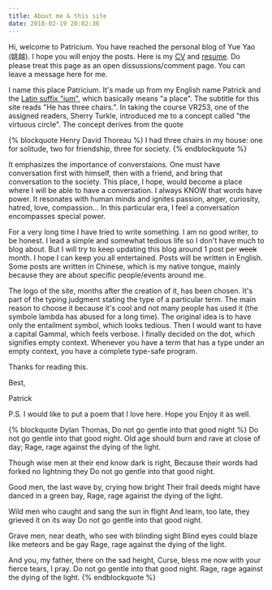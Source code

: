 ```yaml
---
title: About me & this site
date: 2018-02-19 20:02:36
---
```


Hi, welcome to Patricium. You have reached the personal blog of Yue Yao (姚越). I hope you will enjoy the posts. Here is my [CV](/about/cv.pdf) and [resume](/about/resume.pdf). Do please treat this page as an open dissussions/comment page. You can leave a message here for me. 

I name this place Patricium. It's made up from my English name Patrick and the [Latin suffix "ium"](http://www.dictionary.com/browse/-ium), which basically means "a place". The subtitle for this site reads "He has three chairs.". In taking the course VR253, one of the assigned readers, Sherry Turkle, introduced me to a concept called "the virtuous circle". The concept derives from the quote 

{% blockquote Henry David Thoreau %}
I had three chairs in my house: one for solitude, two for friendship, three for society.
{% endblockquote %}

It emphasizes the importance of converstaions. One must have conversation first with himself, then with a friend, and bring that conversation to the society. This place, I hope, would become a place where I will be able to have a conversation. I always KNOW that words have power. It resonates with human minds and ignites passion, anger, curiosity, hatred, love, compassion... In this particular era, I feel a conversation encompasses special power. 

For a very long time I have tried to write something. I am no good writer, to be honest. I lead a simple and somewhat tedious life so I don't have much to blog about. But I will try to keep updating this blog around 1 post per ~~week~~ month. I hope I can keep you all entertained. Posts will be written in English. Some posts are written in Chinese, which is my native tongue, mainly because they are about specific people/events around me.

The logo of the site, months after the creation of it, has been chosen. It's part of the typing judgment stating the type of a particular term. The main reason to choose it because it's cool and not many people has used it (the symbole lambda has abused for a long time). The original idea is to have only the entailment symbol, which looks tedious. Then I would want to have a capital Gammal, which feels verbose. I finally decided on the dot, which signifies empty context. Whenever you have a term that has a type under an empty context, you have a complete type-safe program. 

Thanks for reading this.

Best,

Patrick

P.S. I would like to put a poem that I love here. Hope you Enjoy it as well.

{% blockquote Dylan Thomas, Do not go gentle into that good night %}
Do not go gentle into that good night.
Old age should burn and rave at close of day;
Rage, rage against the dying of the light.

Though wise men at their end know dark is right,
Because their words had forked no lightning they
Do not go gentle into that good night.

Good men, the last wave by, crying how bright
Their frail deeds might have danced in a green bay,
Rage, rage against the dying of the light.

Wild men who caught and sang the sun in flight
And learn, too late, they grieved it on its way
Do not go gentle into that good night.

Grave men, near death, who see with blinding sight
Blind eyes could blaze like meteors and be gay
Rage, rage against the dying of the light.

And you, my father, there on the sad height,
Curse, bless me now with your fierce tears, I pray.
Do not go gentle into that good night.
Rage, rage against the dying of the light.
{% endblockquote %}
